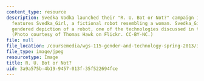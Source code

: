 ```yaml
---
content_type: resource
description: Svedka Vodka launched their "R. U. Bot or Not?" campaign in 2010. It
  features Svedka_Girl, a fictional robot resembling a woman. Svedka_Girl is a clearly
  gendered depiction of a robot, one of the technologies discussed in the course.
  (Photo courtesy of Thomas Hawk on Flickr. CC-BY-NC.)
file: null
file_location: /coursemedia/wgs-115-gender-and-technology-spring-2013/3a9a575b4b199457013f35f522694fce_wgs-115s13-th.jpg
file_type: image/jpeg
resourcetype: Image
title: R. U. Bot or Not?
uid: 3a9a575b-4b19-9457-013f-35f522694fce
---
```

